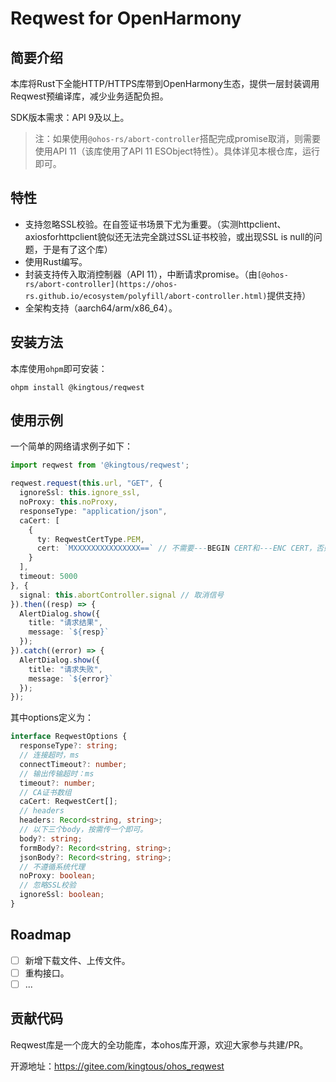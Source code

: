 # Reqwest for OpenHarmony

## 简要介绍

本库将Rust下全能HTTP/HTTPS库带到OpenHarmony生态，提供一层封装调用Reqwest预编译库，减少业务适配负担。

SDK版本需求：API 9及以上。

> 注：如果使用`@ohos-rs/abort-controller`搭配完成promise取消，则需要使用API 11（该库使用了API 11 ESObject特性）。具体详见本根仓库，运行即可。


## 特性

- 支持忽略SSL校验。在自签证书场景下尤为重要。（实测httpclient、axiosforhttpclient貌似还无法完全跳过SSL证书校验，或出现SSL is null的问题，于是有了这个库）
- 使用Rust编写。
- 封装支持传入取消控制器（API 11），中断请求promise。（由`[@ohos-rs/abort-controller](https://ohos-rs.github.io/ecosystem/polyfill/abort-controller.html)`提供支持）
- 全架构支持（aarch64/arm/x86_64）。

## 安装方法

本库使用`ohpm`即可安装：
```shell
ohpm install @kingtous/reqwest
```

## 使用示例

一个简单的网络请求例子如下：


```typescript
import reqwest from '@kingtous/reqwest';

reqwest.request(this.url, "GET", {
  ignoreSsl: this.ignore_ssl,
  noProxy: this.noProxy,
  responseType: "application/json",
  caCert: [
    {
      ty: ReqwestCertType.PEM,
      cert: `MXXXXXXXXXXXXXXX==` // 不需要---BEGIN CERT和---ENC CERT，否则会报错，添加不上
    }
  ],
  timeout: 5000
}, {
  signal: this.abortController.signal // 取消信号
}).then((resp) => {
  AlertDialog.show({
    title: "请求结果",
    message: `${resp}`
  });
}).catch((error) => {
  AlertDialog.show({
    title: "请求失败",
    message: `${error}`
  });
});
```

其中options定义为：
```typescript
interface ReqwestOptions {
  responseType?: string;
  // 连接超时，ms
  connectTimeout?: number;
  // 输出传输超时：ms
  timeout?: number;
  // CA证书数组
  caCert: ReqwestCert[];
  // headers
  headers: Record<string, string>;
  // 以下三个body，按需传一个即可。
  body?: string;
  formBody?: Record<string, string>;
  jsonBody?: Record<string, string>;
  // 不遵循系统代理
  noProxy: boolean;
  // 忽略SSL校验
  ignoreSsl: boolean;
}
```


## Roadmap

- [ ] 新增下载文件、上传文件。
- [ ] 重构接口。
- [ ] ...

## 贡献代码

Reqwest库是一个庞大的全功能库，本ohos库开源，欢迎大家参与共建/PR。

开源地址：https://gitee.com/kingtous/ohos_reqwest
